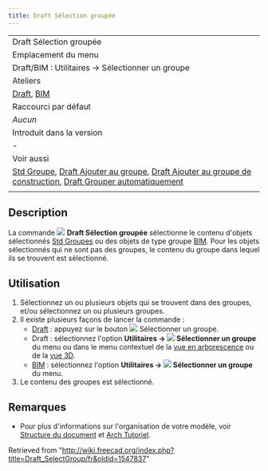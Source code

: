 ```yaml
---
title: Draft Sélection groupée
---
```

|  |
| --- |
| Draft Sélection groupée |
| Emplacement du menu |
| Draft/BIM : Utilitaires → Sélectionner un groupe |
| Ateliers |
| [Draft](/Draft_Workbench/fr "Draft Workbench/fr"), [BIM](/BIM_Workbench/fr "BIM Workbench/fr") |
| Raccourci par défaut |
| *Aucun* |
| Introduit dans la version |
| - |
| Voir aussi |
| [Std Groupe](/Std_Group/fr "Std Group/fr"), [Draft Ajouter au groupe](/Draft_AddToGroup/fr "Draft AddToGroup/fr"), [Draft Ajouter au groupe de construction](/Draft_AddConstruction/fr "Draft AddConstruction/fr"), [Draft Grouper automatiquement](/Draft_AutoGroup/fr "Draft AutoGroup/fr") |
|  |

## Description

La commande ![](/images/Draft_SelectGroup.svg) **Draft Sélection groupée** sélectionne le contenu d'objets sélectionnés [Std Groupes](/Std_Group/fr "Std Group/fr") ou des objets de type groupe [BIM](/BIM_Workbench/fr "BIM Workbench/fr"). Pour les objets sélectionnés qui ne sont pas des groupes, le contenu du groupe dans lequel ils se trouvent est sélectionné.

## Utilisation

1. Sélectionnez un ou plusieurs objets qui se trouvent dans des groupes, et/ou sélectionnez un ou plusieurs groupes.
2. Il existe plusieurs façons de lancer la commande :
   * [Draft](/Draft_Workbench/fr "Draft Workbench/fr") : appuyez sur le bouton ![](/images/Draft_SelectGroup.svg) Sélectionner un groupe.
   * Draft : sélectionnez l'option **Utilitaires → ![](/images/Draft_SelectGroup.svg) Sélectionner un groupe** du menu ou dans le menu contextuel de la [vue en arborescence](/Tree_view/fr "Tree view/fr") ou de la [vue 3D](/3D_view/fr "3D view/fr").
   * [BIM](/BIM_Workbench/fr "BIM Workbench/fr") : sélectionnez l'option **Utilitaires → ![](/images/Draft_SelectGroup.svg) Sélectionner un groupe** du menu.
3. Le contenu des groupes est sélectionné.

## Remarques

* Pour plus d'informations sur l'organisation de votre modèle, voir [Structure du document](/Document_structure/fr "Document structure/fr") et [Arch Tutoriel](/Arch_tutorial/fr#Organiser_votre_mod.C3.A8le "Arch tutorial/fr").

Retrieved from "<http://wiki.freecad.org/index.php?title=Draft_SelectGroup/fr&oldid=1547837>"